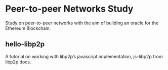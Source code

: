 # Peer-to-peer Networks Study

Study on peer-to-peer networks with the aim of building an oracle for the Ethereum Blockchain.

## hello-libp2p

A tutorial on working with libp2p’s javascript implementation, js-libp2p from libp2p docs.
